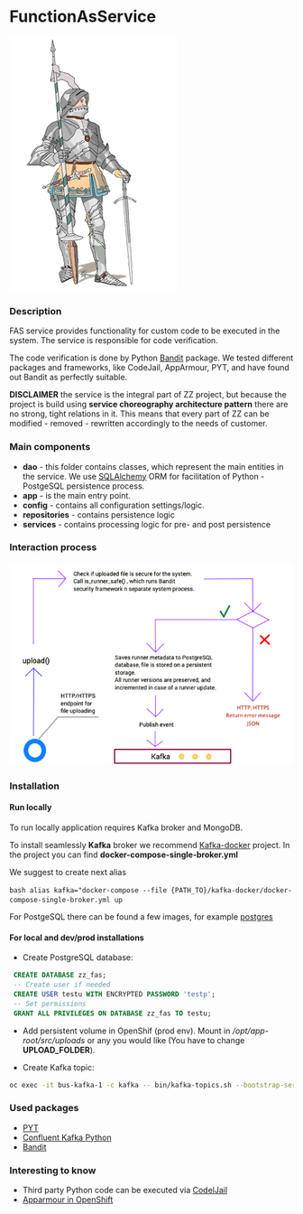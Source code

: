# FunctionAsService 

![alt text][id]

[id]: img/fas.png "Title"

### Description

FAS service provides functionality for custom code to be executed in the system.
The service is responsible for code verification. 

The code verification is done by Python [Bandit](https://github.com/PyCQA/bandit)
package. We tested different packages and frameworks, like CodeJail, AppArmour, 
PYT, and have found out Bandit as perfectly suitable.


**DISCLAIMER** the service is the integral part of ZZ project, but because the 
project is build using **service choreography architecture pattern** there are 
no strong, tight relations in it. This means that every part of ZZ can be 
modified - removed - rewritten accordingly to the needs of customer.


### Main components
- **dao** - this folder contains classes, which represent the main entities 
 in the service. We use [SQLAlchemy](https://www.sqlalchemy.org/) ORM for 
 facilitation of Python - PostgeSQL persistence process.
 - **app** - is the main entry point.
 - **config** - contains all configuration settings/logic.
 - **repositories** - contains persistence logic
 - **services** - contains processing logic for pre- and post persistence
 
### Interaction process


![alt text][schema]

[schema]: img/how%20fas%20works.png "Title"


### Installation


#### Run locally


To run locally application requires Kafka broker and MongoDB.

To install seamlessly **Kafka** broker we recommend 
[Kafka-docker](https://github.com/wurstmeister/kafka-docker) project. 
In the project you can find **docker-compose-single-broker.yml**

We suggest to create next alias

```bash alias kafka="docker-compose --file {PATH_TO}/kafka-docker/docker-compose-single-broker.yml up```

For PostgeSQL there can be found a few images, for example 
[postgres](https://hub.docker.com/_/postgres)


#### For local and dev/prod installations

  - Create PostgreSQL database:
   ```sql
    CREATE DATABASE zz_fas;
    -- Create user if needed
    CREATE USER testu WITH ENCRYPTED PASSWORD 'testp';
    -- Set permissions
    GRANT ALL PRIVILEGES ON DATABASE zz_fas TO testu;
   ```
  - Add persistent volume in OpenShif (prod env). Mount in */opt/app-root/src/uploads*
   or any you would like (You have to change **UPLOAD_FOLDER**).
   
  - Create Kafka topic:
   ```bash
   oc exec -it bus-kafka-1 -c kafka -- bin/kafka-topics.sh --bootstrap-server localhost:9092 --topic runner-update --create --partitions 3 --replication-factor 3
   ```
    
### Used packages

 - [PYT](https://github.com/python-security/pyt)
 - [Confluent Kafka Python](https://github.com/confluentinc/confluent-kafka-python)
 - [Bandit](https://github.com/PyCQA/bandit)
 
### Interesting to know
 - Third party Python code can be executed via [CodelJail](https://github.com/edx/codejail)
 - [Apparmour in OpenShift](https://docs.openshift.com/container-platform/3.10/admin_guide/disabling_features.html)
  